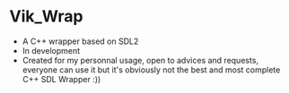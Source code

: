 # Vik_Wrap
- A C++ wrapper based on SDL2
- In development
- Created for my personnal usage, open to advices and requests, everyone can use it but it's obviously not the best and most complete C++ SDL Wrapper :))

